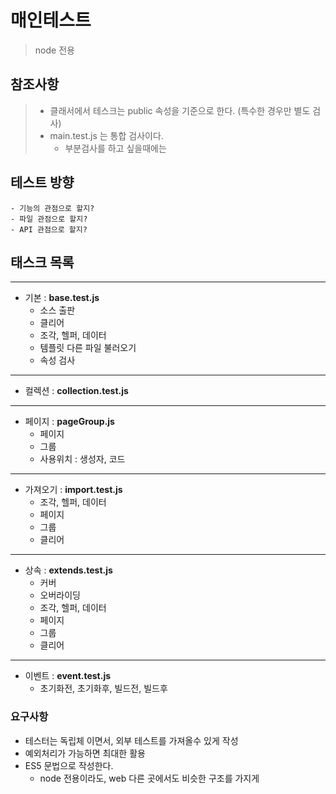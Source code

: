 # 매인테스트
> node 전용

## 참조사항
> - 클래서에서 테스크는 public 속성을 기준으로 한다. (특수한 경우만 별도 검사)
> - main.test.js 는 통합 검사이다.
>   - 부분검사를 하고 싶을때에는 

## 테스트 방향
    - 기능의 관점으로 할지?
    - 파일 관점으로 할지?
    - API 관점으로 할지?

## 태스크 목록
___
- 기본 : **base.test.js**
    + 소스 출판 
    + 클리어
    + 조각, 헬퍼, 데이터
    + 템플릿 다른 파일 불러오기
    + 속성 검사
___
- 컬렉션 : **collection.test.js**

___
- 페이지 : **pageGroup.js**
    + 페이지
    + 그룹
    + 사용위치 : 생성자, 코드
___
- 가져오기 : **import.test.js**
    + 조각, 헬퍼, 데이터
    + 페이지
    + 그룹
    + 클리어
___
- 상속 : **extends.test.js**
    + 커버
    + 오버라이딩
    + 조각, 헬퍼, 데이터
    + 페이지
    + 그룹
    + 클리어
___
- 이벤트 : **event.test.js**
    + 초기화전, 초기화후, 빌드전, 빌드후




### 요구사항
- 테스터는 독립체 이면서, 외부 테스트를 가져올수 있게 작성
- 예외처리가 가능하면 최대한 활용
- ES5 문법으로 작성한다. 
    + node 전용이라도, web 다른 곳에서도 비슷한 구조를 가지게